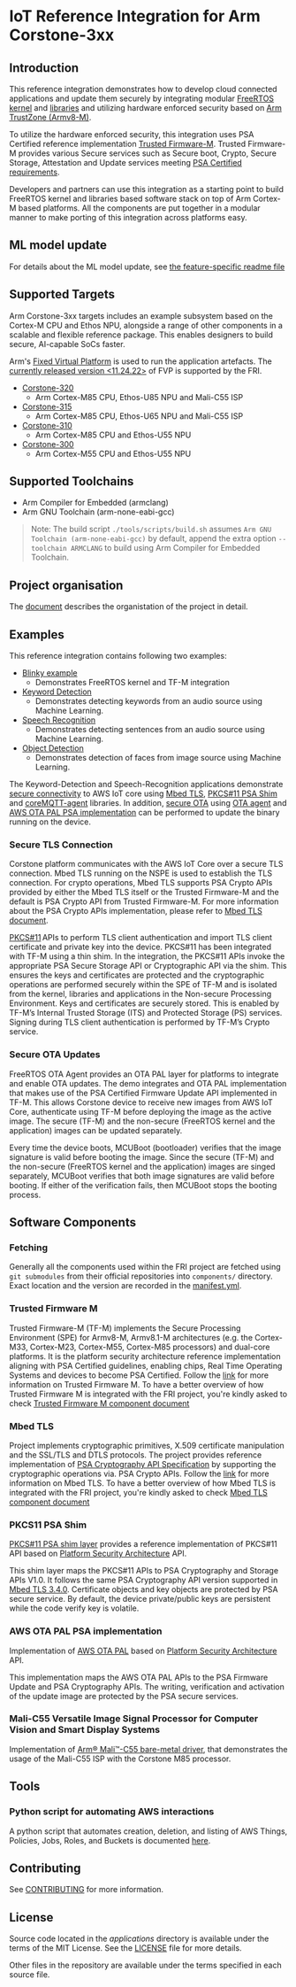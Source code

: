 # IoT Reference Integration for Arm Corstone-3xx

## Introduction

This reference integration demonstrates how to develop cloud connected
applications and update them securely by integrating modular
[FreeRTOS kernel](https://www.freertos.org/RTOS.html) and [libraries](https://www.freertos.org/libraries/categories.html)
and utilizing hardware enforced security based on [Arm TrustZone (Armv8-M)](https://www.arm.com/architecture/learn-the-architecture/m-profile).

To utilize the hardware enforced security, this integration uses PSA Certified
reference implementation [Trusted Firmware-M](https://www.trustedfirmware.org/projects/tf-m/).
Trusted Firmware-M provides various Secure services such as Secure boot, Crypto, Secure Storage,
Attestation and Update services meeting [PSA Certified requirements](https://www.psacertified.org/blog/psa-certified-10-security-goals-explained/).

Developers and partners can use this integration as a starting point to build
FreeRTOS kernel and libraries based software stack on top of Arm Cortex-M based
platforms. All the components are put together in a modular manner to make
porting of this integration across platforms easy.

## ML model update

For details about the ML model update, see [the feature-specific readme file](docs/applications/ml_model_update/ml-model-update.md)

## Supported Targets

Arm Corstone-3xx targets includes an example subsystem based on the Cortex-M
CPU and Ethos NPU, alongside a range of other components in a scalable and
flexible reference package. This enables designers to build secure,
AI-capable SoCs faster.

Arm's [Fixed Virtual Platform](https://www.arm.com/products/development-tools/simulation/fixed-virtual-platforms)
is used to run the application artefacts.
The [currently released version <11.24.22>](https://developer.arm.com/downloads/-/arm-ecosystem-fvps)
of FVP is supported by the FRI.

* [Corstone-320](https://developer.arm.com/Processors/Corstone-320)
  * Arm Cortex-M85 CPU, Ethos-U85 NPU and Mali-C55 ISP
* [Corstone-315](https://developer.arm.com/Processors/Corstone-315)
  * Arm Cortex-M85 CPU, Ethos-U65 NPU and Mali-C55 ISP
* [Corstone-310](https://developer.arm.com/Processors/Corstone-310)
  * Arm Cortex-M85 CPU and Ethos-U55 NPU
* [Corstone-300](https://developer.arm.com/Processors/Corstone-300)
  * Arm Cortex-M55 CPU and Ethos-U55 NPU

## Supported Toolchains

* Arm Compiler for Embedded (armclang)
* Arm GNU Toolchain (arm-none-eabi-gcc)

> Note:
  The build script `./tools/scripts/build.sh` assumes
  `Arm GNU Toolchain (arm-none-eabi-gcc)` by default, append the extra option
  `--toolchain ARMCLANG` to build using Arm Compiler for Embedded Toolchain.

## Project organisation

The [document](docs/project_organisation.md) describes the organistation of the project in detail.

## Examples

This reference integration contains following two examples:

* [Blinky example](docs/applications/blinky.md)
    * Demonstrates FreeRTOS kernel and TF-M integration
* [Keyword Detection](docs/applications/keyword_detection.md)
    * Demonstrates detecting keywords from an audio source using Machine Learning.
* [Speech Recognition](docs/applications/speech_recognition.md)
    * Demonstrates detecting sentences from an audio source using Machine Learning.
* [Object Detection](docs/applications/object_detection.md)
    * Demonstrates detection of faces from image source using Machine Learning.

The Keyword-Detection and Speech-Recognition applications demonstrate [secure connectivity](#secure-tls-connection)
to AWS IoT core using [Mbed TLS](#mbed-tls), [PKCS#11 PSA Shim](#pkcs11-psa-shim) and
[coreMQTT-agent](https://docs.aws.amazon.com/freertos/latest/userguide/coremqtt-agent.html) libraries.
In addition, [secure OTA](#secure-ota-updates) using [OTA agent](https://freertos.org/ota/index.html)
and [AWS OTA PAL PSA implementation](#aws-ota-pal-psa-implementation) can be performed to update the binary running on the device.

### Secure TLS Connection

Corstone platform communicates with the AWS IoT Core over a secure TLS
connection. Mbed TLS running on the NSPE is used to establish the TLS
connection. For crypto operations, Mbed TLS supports PSA Crypto APIs provided by either
the Mbed TLS itself or the Trusted Firmware-M and the default is
PSA Crypto API from Trusted Firmware-M. For more information about the PSA Crypto APIs
implementation, please refer to [Mbed TLS document](docs/components/security/mbedtls/mbedtls.md#psa-crypto-apis-implementation).

[PKCS#11](https://www.freertos.org/pkcs11/index.html) APIs to perform TLS
client authentication and import TLS client certificate and private key into
the device. PKCS#11 has been integrated with TF-M using a thin shim. In the
integration, the PKCS#11 APIs invoke the appropriate PSA Secure Storage API or
Cryptographic API via the shim. This ensures the keys and certificates are
protected and the cryptographic operations are performed securely within the
SPE of TF-M and is isolated from the kernel, libraries and applications in the
Non-secure Processing Environment. Keys and certificates are securely stored.
This is enabled by TF-M’s Internal Trusted Storage (ITS) and Protected Storage
(PS) services. Signing during TLS client authentication is performed by TF-M’s
Crypto service.

### Secure OTA Updates

FreeRTOS OTA Agent provides an OTA PAL layer for platforms to integrate and
enable OTA updates. The demo integrates and OTA PAL implementation that makes
use of the PSA Certified Firmware Update API implemented in TF-M. This allows
Corstone device to receive new images from AWS IoT Core, authenticate using
TF-M before deploying the image as the active image. The secure (TF-M) and the
non-secure (FreeRTOS kernel and the application) images can be updated
separately.

Every time the device boots, MCUBoot (bootloader) verifies that the image
signature is valid before booting the image. Since the secure (TF-M) and the
non-secure (FreeRTOS kernel and the application) images are singed separately,
MCUBoot verifies that both image signatures are valid before booting. If either
of the verification fails, then MCUBoot stops the booting process.

## Software Components

### Fetching

Generally all the components used within the FRI project are fetched using `git submodules` from their official repositories into `components/` directory. Exact location and the version are recorded in the [manifest.yml](manifest.yml).

### Trusted Firmware M

Trusted Firmware-M (TF-M) implements the Secure Processing Environment (SPE)
for Armv8-M, Armv8.1-M architectures (e.g. the Cortex-M33, Cortex-M23,
Cortex-M55, Cortex-M85 processors) and dual-core platforms. It is the platform
security architecture reference implementation aligning with PSA Certified
guidelines, enabling chips, Real Time Operating Systems and devices to become
PSA Certified. Follow the [link](https://tf-m-user-guide.trustedfirmware.org/introduction/readme.html)
for more information on Trusted Firmware M. To have a better overview of how Trusted Firmware M is integrated with the FRI project, you're kindly asked to check [Trusted Firmware M component document](docs/components/security/trusted_firmware-m/trusted_firmware-m.md)

### Mbed TLS

Project implements cryptographic primitives, X.509 certificate manipulation and
the SSL/TLS and DTLS protocols. The project provides reference implementation
of [PSA Cryptography API Specification](https://developer.arm.com/documentation/ihi0086/b)
by supporting the cryptographic operations via. PSA Crypto APIs. Follow the
[link](https://www.trustedfirmware.org/projects/mbed-tls/) for more information
on Mbed TLS. To have a better overview of how Mbed TLS is integrated with the FRI project, you're kindly asked to check [Mbed TLS component document](docs/components/security/mbedtls/mbedtls.md)

### PKCS11 PSA Shim

[PKCS#11 PSA shim layer](https://github.com/Linaro/freertos-pkcs11-psa.git)
provides a reference implementation of PKCS#11 API based on
[Platform Security Architecture](https://www.arm.com/architecture/psa-certified)
API.

This shim layer maps the PKCS#11 APIs to PSA Cryptography and Storage APIs
V1.0. It follows the same PSA Cryptography API version supported in
[Mbed TLS 3.4.0](https://github.com/Mbed-TLS/mbedtls/tree/mbedtls-3.4.0).
Certificate objects and key objects are protected by PSA secure service.
By default, the device private/public keys are persistent while the code verify
key is volatile.

### AWS OTA PAL PSA implementation

Implementation of [AWS OTA PAL](https://github.com/Linaro/freertos-ota-pal-psa.git)
based on [Platform Security Architecture](https://www.arm.com/architecture/psa-certified)
API.

This implementation maps the AWS OTA PAL APIs to the PSA Firmware Update and
PSA Cryptography APIs. The writing, verification and activation of the update
image are protected by the PSA secure services.

### Mali-C55 Versatile Image Signal Processor for Computer Vision and Smart Display Systems

Implementation of [Arm® Mali™-C55 bare-metal driver](https://gitlab.arm.com/iot/m-class/drivers/isp_mali-c55),
that demonstrates the usage of the Mali-C55 ISP with the Corstone M85 processor.

## Tools

### Python script for automating AWS interactions

A python script that automates creation, deletion, and listing of AWS Things, Policies, Jobs, Roles, and Buckets is documented [here](docs/components/aws_iot/aws_tool.md).

## Contributing

See [CONTRIBUTING](CONTRIBUTING.md) for more information.

## License

Source code located in the *applications* directory is
available under the terms of the MIT License. See the [LICENSE](./LICENSE) file
for more details.

Other files in the repository are available under the terms specified in each
source file.
